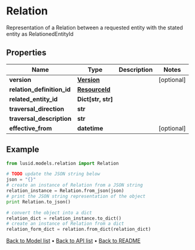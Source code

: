 # Relation

Representation of a Relation between a requested entity with the stated entity as RelationedEntityId

## Properties
Name | Type | Description | Notes
------------ | ------------- | ------------- | -------------
**version** | [**Version**](Version.md) |  | [optional] 
**relation_definition_id** | [**ResourceId**](ResourceId.md) |  | 
**related_entity_id** | **Dict[str, str]** |  | 
**traversal_direction** | **str** |  | 
**traversal_description** | **str** |  | 
**effective_from** | **datetime** |  | [optional] 

## Example

```python
from lusid.models.relation import Relation

# TODO update the JSON string below
json = "{}"
# create an instance of Relation from a JSON string
relation_instance = Relation.from_json(json)
# print the JSON string representation of the object
print Relation.to_json()

# convert the object into a dict
relation_dict = relation_instance.to_dict()
# create an instance of Relation from a dict
relation_form_dict = relation.from_dict(relation_dict)
```
[Back to Model list](../README.md#documentation-for-models) &#8226; [Back to API list](../README.md#documentation-for-api-endpoints) &#8226; [Back to README](../README.md)


